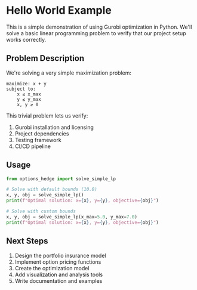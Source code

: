 # Hello World Example

This is a simple demonstration of using Gurobi optimization in Python. We'll solve a basic linear programming problem to verify that our project setup works correctly.

## Problem Description

We're solving a very simple maximization problem:

```
maximize: x + y
subject to:
    x ≤ x_max
    y ≤ y_max
    x, y ≥ 0
```

This trivial problem lets us verify:
1. Gurobi installation and licensing
2. Project dependencies
3. Testing framework
4. CI/CD pipeline

## Usage

```python
from options_hedge import solve_simple_lp

# Solve with default bounds (10.0)
x, y, obj = solve_simple_lp()
print(f"Optimal solution: x={x}, y={y}, objective={obj}")

# Solve with custom bounds
x, y, obj = solve_simple_lp(x_max=5.0, y_max=7.0)
print(f"Optimal solution: x={x}, y={y}, objective={obj}")
```

## Next Steps

1. Design the portfolio insurance model
2. Implement option pricing functions
3. Create the optimization model
4. Add visualization and analysis tools
5. Write documentation and examples
